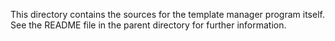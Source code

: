 This directory contains the sources for the template manager program
itself.  See the README file in the parent directory for further
information.
